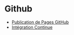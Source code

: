 # Github

<!-- generateSubNav -->

* [Publication de Pages GitHub](/contenus/1_presentation/github/pages/README.md)
* [Intégration Continue](/contenus/1_presentation/github/scriptCI/README.md)

